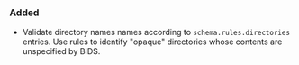<!--
A new scriv changelog fragment.

Uncomment the section that is right (remove the HTML comment wrapper).
-->

### Added

- Validate directory names names according to `schema.rules.directories` entries.
  Use rules to identify "opaque" directories whose contents are unspecified by BIDS.

<!--
### Changed

- A bullet item for the Changed category.

-->
<!--
### Fixed

- A bullet item for the Fixed category.

-->
<!--
### Deprecated

- A bullet item for the Deprecated category.

-->
<!--
### Removed

- A bullet item for the Removed category.

-->
<!--
### Security

- A bullet item for the Security category.

-->
<!--
### Infrastructure

- A bullet item for the Infrastructure category.

-->

